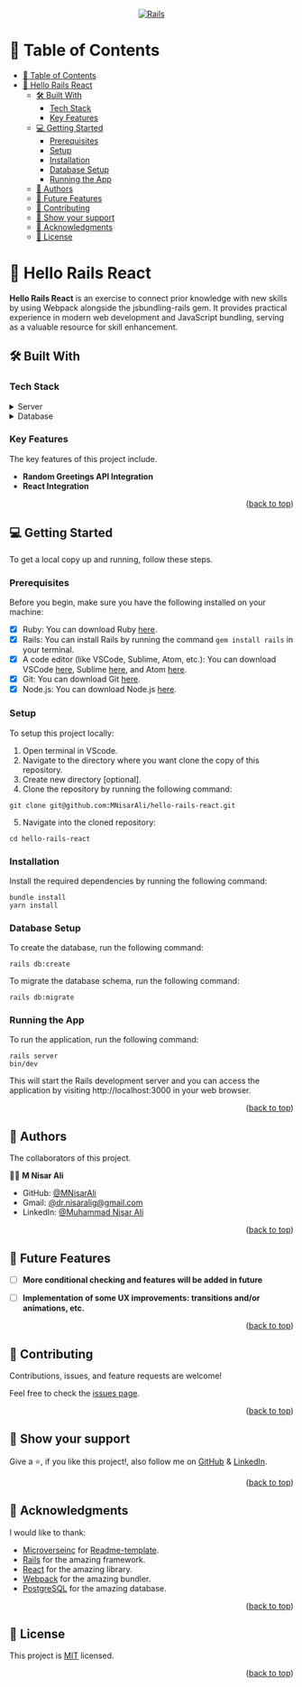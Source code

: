 <a name="readme-top"></a>

<div align="center">

  [![Rails](https://upload.wikimedia.org/wikipedia/commons/thumb/6/62/Ruby_On_Rails_Logo.svg/150px-Ruby_On_Rails_Logo.svg.png "rubyonrails") ](https://rubyonrails.org/)
</div>


<!-- TABLE OF CONTENTS -->
# 📗 Table of Contents

- [📗 Table of Contents](#-table-of-contents)
- [📖 Hello Rails React ](#-hello-rails-react-)
  - [🛠 Built With ](#-built-with-)
    - [Tech Stack ](#tech-stack-)
    - [Key Features ](#key-features-)
  - [💻 Getting Started ](#-getting-started-)
    - [Prerequisites](#prerequisites)
    - [Setup](#setup)
    - [Installation](#installation)
    - [Database Setup](#database-setup)
    - [Running the App](#running-the-app)
  - [👥 Authors ](#-authors-)
  - [🔭 Future Features ](#-future-features-)
  - [🤝 Contributing ](#-contributing-)
  - [💖 Show your support ](#-show-your-support-)
  - [🙏 Acknowledgments ](#-acknowledgments-)
  - [📝 License ](#-license-)

<!-- PROJECT DESCRIPTION -->
# 📖 Hello Rails React <a name="about-project"></a>

**Hello Rails React** is an exercise to connect prior knowledge with new skills by using Webpack alongside the jsbundling-rails gem. It provides practical experience in modern web development and JavaScript bundling, serving as a valuable resource for skill enhancement.

## 🛠 Built With <a name="built-with"></a>

### Tech Stack <a name="tech-stack"></a>

<details>
  <summary>Server</summary>
  <ul>
    <li><a href="https://www.ruby-lang.org/en/">Ruby</a></li>
    <li><a href="https://rubyonrails.org/">RubyOnRails</a></li>
    <li><a href="https://reactjs.org/">React</a></li>
    <li><a href="https://www.redux.js.org/">Redux</a></li>
    <li><a href="https://webpack.js.org/">Webpack</a></li>
  </ul>
</details>

<details>
  <summary>Database</summary>
  <ul>
    <li><a href="https://www.postgresql.org/">PostgreSQL</a></li>
  </ul>
</details>

<!-- Features -->
### Key Features <a name="key-features"></a>

The key features of this project include.

- **Random Greetings API Integration**
- **React Integration**


<p align="right">(<a href="#readme-top">back to top</a>)</p>


<!-- GETTING STARTED -->

## 💻 Getting Started <a name="getting-started"></a>

To get a local copy up and running, follow these steps.

### Prerequisites

Before you begin, make sure you have the following installed on your machine:

- [x] Ruby: You can download Ruby [here](https://www.ruby-lang.org/en/downloads/).
- [x] Rails: You can install Rails by running the command `gem install rails` in your terminal.
- [x] A code editor (like VSCode, Sublime, Atom, etc.): You can download VSCode [here](https://code.visualstudio.com/download), Sublime [here](https://www.sublimetext.com/3), and Atom [here](https://atom.io/).
- [x] Git: You can download Git [here](https://git-scm.com/downloads).
- [x] Node.js: You can download Node.js [here](https://nodejs.org/en/download/).

### Setup

To setup this project locally:

1. Open terminal in VScode.
2. Navigate to the directory where you want clone the copy of this repository.
3. Create new directory [optional].
4. Clone the repository by running the following command:

```
git clone git@github.com:MNisarAli/hello-rails-react.git
```

5. Navigate into the cloned repository:

```
cd hello-rails-react
```

### Installation

Install the required dependencies by running the following command:

```
bundle install
yarn install
```

### Database Setup

To create the database, run the following command:

```
rails db:create
```

To migrate the database schema, run the following command:

```
rails db:migrate
```

### Running the App

To run the application, run the following command:

```
rails server
bin/dev
```

This will start the Rails development server and you can access the application by visiting http://localhost:3000 in your web browser.


<p align="right">(<a href="#readme-top">back to top</a>)</p>


<!-- AUTHORS -->
## 👥 Authors <a name="authors"></a>

The collaborators of this project.

👨‍🚀 **M Nisar Ali**

- GitHub: [@MNisarAli](https://github.com/MNisarAli)
- Gmail: [@dr.nisaralig@gmail.com](mailto:dr.nisaralig@gmail.com)
- LinkedIn: [@Muhammad Nisar Ali](https://www.linkedin.com/in/muhammad-nisar-ali)


<p align="right">(<a href="#readme-top">back to top</a>)</p>


<!-- FUTURE FEATURES -->
## 🔭 Future Features <a name="future-features"></a>

- [ ] **More conditional checking and features will be added in future**
- [ ] **Implementation of some UX improvements: transitions and/or animations, etc.**


<p align="right">(<a href="#readme-top">back to top</a>)</p>


<!-- CONTRIBUTING -->
## 🤝 Contributing <a name="contributing"></a>

Contributions, issues, and feature requests are welcome!

Feel free to check the [issues page](../../issues/).


<p align="right">(<a href="#readme-top">back to top</a>)</p>


<!-- SUPPORT -->
## 💖 Show your support <a name="support"></a>

Give a ⭐️, if you like this project!, also follow me on [GitHub](https://github.com/MNisarAli) & [LinkedIn](https://www.linkedin.com/in/muhammad-nisar-ali).


<p align="right">(<a href="#readme-top">back to top</a>)</p>


<!-- ACKNOWLEDGEMENTS -->
## 🙏 Acknowledgments <a name="acknowledgements"></a>

 I would like to thank:
- [Microverseinc](https://github.com/microverseinc) for [Readme-template](https://github.com/microverseinc/readme-template).
- [Rails](https://rubyonrails.org/) for the amazing framework.
- [React](https://reactjs.org/) for the amazing library.
- [Webpack](https://webpack.js.org/) for the amazing bundler.
- [PostgreSQL](https://www.postgresql.org/) for the amazing database.


<p align="right">(<a href="#readme-top">back to top</a>)</p>


<!-- LICENSE -->
## 📝 License <a name="license"></a>

This project is [MIT](./LICENSE) licensed.


<p align="right">(<a href="#readme-top">back to top</a>)</p>